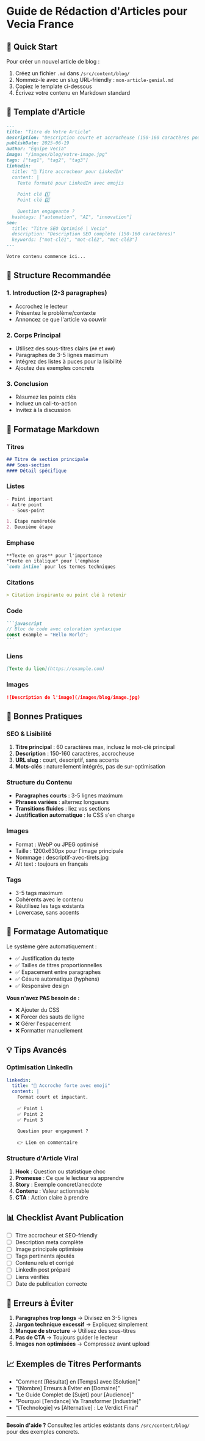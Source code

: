 # Guide de Rédaction d'Articles pour Vecia France

## 🚀 Quick Start

Pour créer un nouvel article de blog :

1. Créez un fichier `.md` dans `/src/content/blog/`
2. Nommez-le avec un slug URL-friendly : `mon-article-genial.md`
3. Copiez le template ci-dessous
4. Écrivez votre contenu en Markdown standard

## 📝 Template d'Article

```markdown
---
title: "Titre de Votre Article"
description: "Description courte et accrocheuse (150-160 caractères pour le SEO)"
publishDate: 2025-06-19
author: "Équipe Vecia"
image: "/images/blog/votre-image.jpg"
tags: ["tag1", "tag2", "tag3"]
linkedin:
  title: "🚀 Titre accrocheur pour LinkedIn"
  content: |
    Texte formaté pour LinkedIn avec emojis
    
    Point clé 1️⃣
    Point clé 2️⃣
    
    Question engageante ?
  hashtags: ["automation", "AI", "innovation"]
seo:
  title: "Titre SEO Optimisé | Vecia"
  description: "Description SEO complète (150-160 caractères)"
  keywords: ["mot-clé1", "mot-clé2", "mot-clé3"]
---

Votre contenu commence ici...
```

## 📐 Structure Recommandée

### 1. Introduction (2-3 paragraphes)
- Accrochez le lecteur
- Présentez le problème/contexte
- Annoncez ce que l'article va couvrir

### 2. Corps Principal
- Utilisez des sous-titres clairs (`##` et `###`)
- Paragraphes de 3-5 lignes maximum
- Intégrez des listes à puces pour la lisibilité
- Ajoutez des exemples concrets

### 3. Conclusion
- Résumez les points clés
- Incluez un call-to-action
- Invitez à la discussion

## 🎨 Formatage Markdown

### Titres
```markdown
## Titre de section principale
### Sous-section
#### Détail spécifique
```

### Listes
```markdown
- Point important
- Autre point
  - Sous-point

1. Étape numérotée
2. Deuxième étape
```

### Emphase
```markdown
**Texte en gras** pour l'importance
*Texte en italique* pour l'emphase
`code inline` pour les termes techniques
```

### Citations
```markdown
> Citation inspirante ou point clé à retenir
```

### Code
````markdown
```javascript
// Bloc de code avec coloration syntaxique
const example = "Hello World";
```
````

### Liens
```markdown
[Texte du lien](https://example.com)
```

### Images
```markdown
![Description de l'image](/images/blog/image.jpg)
```

## 🎯 Bonnes Pratiques

### SEO & Lisibilité
1. **Titre principal** : 60 caractères max, incluez le mot-clé principal
2. **Description** : 150-160 caractères, accrocheuse
3. **URL slug** : court, descriptif, sans accents
4. **Mots-clés** : naturellement intégrés, pas de sur-optimisation

### Structure du Contenu
- **Paragraphes courts** : 3-5 lignes maximum
- **Phrases variées** : alternez longueurs
- **Transitions fluides** : liez vos sections
- **Justification automatique** : le CSS s'en charge

### Images
- Format : WebP ou JPEG optimisé
- Taille : 1200x630px pour l'image principale
- Nommage : descriptif-avec-tirets.jpg
- Alt text : toujours en français

### Tags
- 3-5 tags maximum
- Cohérents avec le contenu
- Réutilisez les tags existants
- Lowercase, sans accents

## 🔧 Formatage Automatique

Le système gère automatiquement :
- ✅ Justification du texte
- ✅ Tailles de titres proportionnelles
- ✅ Espacement entre paragraphes
- ✅ Césure automatique (hyphens)
- ✅ Responsive design

**Vous n'avez PAS besoin de :**
- ❌ Ajouter du CSS
- ❌ Forcer des sauts de ligne
- ❌ Gérer l'espacement
- ❌ Formatter manuellement

## 💡 Tips Avancés

### Optimisation LinkedIn
```yaml
linkedin:
  title: "🚀 Accroche forte avec emoji"
  content: |
    Format court et impactant.
    
    ✅ Point 1
    ✅ Point 2
    ✅ Point 3
    
    Question pour engagement ?
    
    👉 Lien en commentaire
```

### Structure d'Article Viral
1. **Hook** : Question ou statistique choc
2. **Promesse** : Ce que le lecteur va apprendre
3. **Story** : Exemple concret/anecdote
4. **Contenu** : Valeur actionnable
5. **CTA** : Action claire à prendre

## 📊 Checklist Avant Publication

- [ ] Titre accrocheur et SEO-friendly
- [ ] Description meta complète
- [ ] Image principale optimisée
- [ ] Tags pertinents ajoutés
- [ ] Contenu relu et corrigé
- [ ] LinkedIn post préparé
- [ ] Liens vérifiés
- [ ] Date de publication correcte

## 🚫 Erreurs à Éviter

1. **Paragraphes trop longs** → Divisez en 3-5 lignes
2. **Jargon technique excessif** → Expliquez simplement
3. **Manque de structure** → Utilisez des sous-titres
4. **Pas de CTA** → Toujours guider le lecteur
5. **Images non optimisées** → Compressez avant upload

## 📈 Exemples de Titres Performants

- "Comment [Résultat] en [Temps] avec [Solution]"
- "[Nombre] Erreurs à Éviter en [Domaine]"
- "Le Guide Complet de [Sujet] pour [Audience]"
- "Pourquoi [Tendance] Va Transformer [Industrie]"
- "[Technologie] vs [Alternative] : Le Verdict Final"

---

**Besoin d'aide ?** Consultez les articles existants dans `/src/content/blog/` pour des exemples concrets.